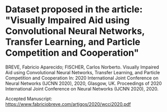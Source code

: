 # Dataset proposed in the article: "Visually Impaired Aid using Convolutional Neural Networks, Transfer Learning, and Particle Competition and Cooperation"


BREVE, Fabricio Aparecido; FISCHER, Carlos Norberto. Visually Impaired Aid using Convolutional Neural Networks, Transfer Learning, and Particle Competition and Cooperation In: 2020 International Joint Conference on Neural Networks (IJCNN 2020), 2020, Glasgow, UK. Proceedings of 2020 International Joint Conference on Neural Networks (IJCNN 2020), 2020.

Accepted Manuscript: https://www.fabriciobreve.com/artigos/2020/wcci2020.pdf
